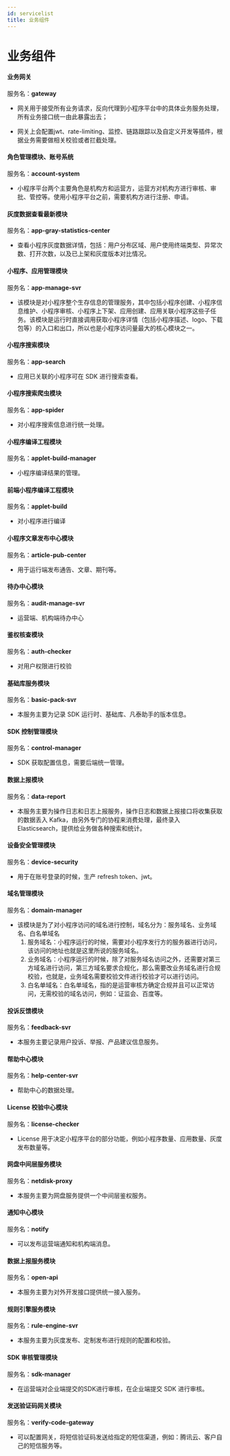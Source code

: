 ```yaml
---
id: servicelist
title: 业务组件
---
```


# 业务组件

#### 业务网关

服务名：**gateway**

* 网关用于接受所有业务请求，反向代理到小程序平台中的具体业务服务处理，所有业务接口统一由此暴露出去；

* 网关上会配置jwt、rate-limiting、监控、链路跟踪以及自定义开发等插件，根据业务需要做相关校验或者拦截处理。

<p></p>

#### 角色管理模块、账号系统

服务名：**account-system**

* 小程序平台两个主要角色是机构方和运营方，运营方对机构方进行审核、审批、管控等。使用小程序平台之前，需要机构方进行注册、申请。

<p></p>

#### 灰度数据查看最新模块

服务名：**app-gray-statistics-center**

* 查看小程序灰度数据详情，包括：用户分布区域、用户使用终端类型、异常次数、打开次数，以及已上架和灰度版本对比情况。

<p></p>

#### 小程序、应用管理模块

服务名：**app-manage-svr**

* 该模块是对小程序整个生存信息的管理服务，其中包括小程序创建、小程序信息维护、小程序审核、小程序上下架、应用创建、应用关联小程序这些子任务。该模块是运行时直接调用获取小程序详情（包括小程序描述、logo、下载包等）的入口和出口，所以也是小程序访问量最大的核心模块之一。

<p></p>

#### 小程序搜索模块

服务名：**app-search**

* 应用已关联的小程序可在 SDK 进行搜索查看。

<p></p>

#### 小程序搜索爬虫模块

服务名：**app-spider**

* 对小程序搜索信息进行统一处理。

<p></p>

#### 小程序编译工程模块

服务名：**applet-build-manager**

* 小程序编译结果的管理。

<p></p>

#### 前端小程序编译工程模块

服务名：**applet-build**

* 对小程序进行编译

<p></p>

#### 小程序文章发布中心模块

服务名：**article-pub-center**

* 用于运行端发布通告、文章、期刊等。

<p></p>

#### 待办中心模块

服务名：**audit-manage-svr**

* 运营端、机构端待办中心

<p></p>

#### 鉴权核查模块

服务名：**auth-checker**

* 对用户权限进行校验

<p></p>

#### 基础库服务模块

服务名：**basic-pack-svr**

* 本服务主要为记录 SDK 运行时、基础库、凡泰助手的版本信息。

<p></p>

#### SDK 控制管理模块

服务名：**control-manager**

* SDK 获取配置信息，需要后端统一管理。

<p></p>

<p></p>

#### 数据上报模块

服务名：**data-report**

* 本服务主要为操作日志和日志上报服务，操作日志和数据上报接口将收集获取的数据丢入 Kafka，由另外专门的协程来消费处理，最终录入 Elasticsearch，提供给业务做各种搜索和统计。

<p></p>

<p></p>

#### 设备安全管理模块

服务名：**device-security**

* 用于在账号登录的时候，生产 refresh token、jwt。

<p></p>

#### 域名管理模块

服务名：**domain-manager**

* 该模块是为了对小程序访问的域名进行控制，域名分为：服务域名、业务域名、白名单域名
  1. 服务域名：小程序运行的时候，需要对小程序发行方的服务器进行访问，该访问的地址也就是这里所说的服务域名。
  2. 业务域名：小程序运行的时候，除了对服务域名访问之外，还需要对第三方域名进行访问，第三方域名要求合规化，那么需要改业务域名进行合规校验，也就是，业务域名需要校验文件进行校验才可以进行访问。
  3. 白名单域名：白名单域名，指的是运营审核方确定合规并且可以正常访问，无需校验的域名访问，例如：证监会、百度等。

<p></p>

#### 投诉反馈模块

服务名：**feedback-svr**

* 本服务主要记录用户投诉、举报、产品建议信息服务。

<p></p>

#### 帮助中心模块

服务名：**help-center-svr**

* 帮助中心的数据处理。

<p></p>

#### License 校验中心模块

服务名：**license-checker**

* License 用于决定小程序平台的部分功能，例如小程序数量、应用数量、灰度发布数量等。

<p></p>

#### 网盘中间层服务模块

服务名：**netdisk-proxy**

* 本服务主要为网盘服务提供一个中间层鉴权服务。

<p></p>

#### 通知中心模块

服务名：**notify**

* 可以发布运营端通知和机构端消息。

<p></p>

#### 数据上报服务模块

服务名：**open-api**

* 本服务主要为对外开发接口提供统一接入服务。

<p></p>

#### 规则引擎服务模块

服务名：**rule-engine-svr**

* 本服务主要为灰度发布、定制发布进行规则的配置和校验。

<p></p>

#### SDK 审核管理模块

服务名：**sdk-manager**

* 在运营端对企业端提交的SDK进行审核，在企业端提交 SDK 进行审核。

<p></p>

#### 发送验证码网关模块

服务名：**verify-code-gateway**

* 可以配置网关，将短信验证码发送给指定的短信渠道，例如：腾讯云、客户自己的短信服务等。

<p></p>
